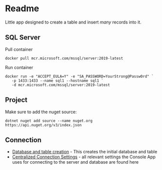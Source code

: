 # Readme

Little app designed to create a table and insert _many_ records into it.

## SQL Server

Pull container

```
docker pull mcr.microsoft.com/mssql/server:2019-latest
```

Run container

```
docker run -e "ACCEPT_EULA=Y" -e "SA_PASSWORD=YourStrong@Passw0rd" `
   -p 1433:1433 --name sql1 --hostname sql1 `
   -d mcr.microsoft.com/mssql/server:2019-latest
```

## Project

Make sure to add the nuget source:

```
dotnet nuget add source --name nuget.org https://api.nuget.org/v3/index.json
```

## Connection

- [Database and table creation](database.sql) - This creates
  the initial database and table
- [Centralized Connection Settings](Connection.cs) - all
  relevant settings the Console App uses for connecting
  to the server and database are found here
